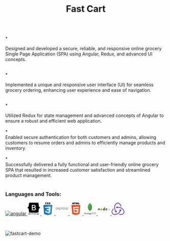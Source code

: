 <h1 align="center"><strong>Fast Cart</strong></h1>
<br/>

<br />

*<div>Designed and developed a secure, reliable, and responsive online grocery Single Page Application (SPA) using Angular, Redux, and advanced UI concepts.</div>
<br />

*<div >Implemented a unique and responsive user interface (UI) for seamless grocery ordering, enhancing user experience and ease of navigation.</div>
<br />

*<div>Utilized Redux for state management and advanced concepts of Angular to ensure a robust and efficient web application.</div>
<br />
*<div>Enabled secure authentication for both customers and admins, allowing customers to resume orders and admins to efficiently manage products and inventory. </div>
<br />
*<div>Successfully delivered a fully functional and user-friendly online grocery SPA that resulted in increased customer satisfaction and streamlined product management. </div>
<br />
<h3>Languages and Tools:</h3>
<p> <a href="https://angular.io" target="_blank" rel="noreferrer"> <img src="https://angular.io/assets/images/logos/angular/angular.svg" alt="angular" width="40" height="40"/> </a> <a href="https://getbootstrap.com" target="_blank" rel="noreferrer"> <img src="https://raw.githubusercontent.com/devicons/devicon/master/icons/bootstrap/bootstrap-plain-wordmark.svg" alt="bootstrap" width="40" height="40"/> </a> <a href="https://www.w3schools.com/css/" target="_blank" rel="noreferrer"> <img src="https://raw.githubusercontent.com/devicons/devicon/master/icons/css3/css3-original-wordmark.svg" alt="css3" width="40" height="40"/> </a> <a href="https://expressjs.com" target="_blank" rel="noreferrer"> <img src="https://raw.githubusercontent.com/devicons/devicon/master/icons/express/express-original-wordmark.svg" alt="express" width="40" height="40"/> </a> <a href="https://www.w3.org/html/" target="_blank" rel="noreferrer"> <img src="https://raw.githubusercontent.com/devicons/devicon/master/icons/html5/html5-original-wordmark.svg" alt="html5" width="40" height="40"/> </a> <a href="https://www.mongodb.com/" target="_blank" rel="noreferrer"> <img src="https://raw.githubusercontent.com/devicons/devicon/master/icons/mongodb/mongodb-original-wordmark.svg" alt="mongodb" width="40" height="40"/> </a> <a href="https://nodejs.org" target="_blank" rel="noreferrer"> <img src="https://raw.githubusercontent.com/devicons/devicon/master/icons/nodejs/nodejs-original-wordmark.svg" alt="nodejs" width="40" height="40"/> </a> <a href="https://redux.js.org" target="_blank" rel="noreferrer"> <img src="https://raw.githubusercontent.com/devicons/devicon/master/icons/redux/redux-original.svg" alt="redux" width="40" height="40"/> </a> </p>
<br/>

![fastcart-demo](https://github.com/MoatazAta/Fast-Cart/assets/45338957/18676ae9-38fd-4b9c-bdcb-f5ba01be909e)
